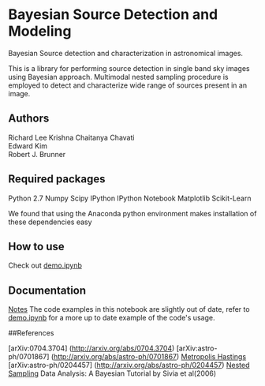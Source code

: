 # Bayesian Source Detection and Modeling

Bayesian Source detection and characterization in astronomical images.

This is a library for performing source detection in single band sky images using Bayesian approach. Multimodal nested sampling procedure is employed to detect and characterize wide range of sources present in an image.


## Authors
Richard Lee 
Krishna Chaitanya Chavati  
Edward Kim  
Robert J. Brunner

## Required packages
Python 2.7 
Numpy 
Scipy 
IPython 
IPython Notebook 
Matplotlib 
Scikit-Learn

We found that using the Anaconda python environment makes installation of these dependencies easy

## How to use
Check out [demo.ipynb](http://nbviewer.ipython.org/github/ProfessorBrunner/bayes-detect/blob/master/demo.ipynb)


## Documentation

[Notes](http://nbviewer.ipython.org/github/ProfessorBrunner/bayes-detect/blob/master/Bayesian_Source_Detection.ipynb) 
The code examples in this notebook are slightly out of date,
refer to [demo.ipynb](http://nbviewer.ipython.org/github/ProfessorBrunner/bayes-detect/blob/master/demo.ipynb)
for a more up to date example of the code's usage.


##References

[arXiv:0704.3704] (http://arxiv.org/abs/0704.3704) 
[arXiv:astro-ph/0701867] (http://arxiv.org/abs/astro-ph/0701867) 
[Metropolis Hastings](http://en.wikipedia.org/wiki/Metropolis-Hastings_algorithm) 
[arXiv:astro-ph/0204457] (http://arxiv.org/abs/astro-ph/0204457) 
[Nested Sampling](http://www.inference.phy.cam.ac.uk/bayesys/Valencia.pdf) 
Data Analysis: A Bayesian Tutorial by Sivia et al(2006) 
